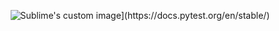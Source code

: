 <p align="center">
  <img src="[https://github.com/philt27/Cypress.js/assets/124879514/f61e5815-7011-437f-b875-f1480ed5ea70" alt="Sublime's custom image](https://docs.pytest.org/en/stable/)"/>
</p>
